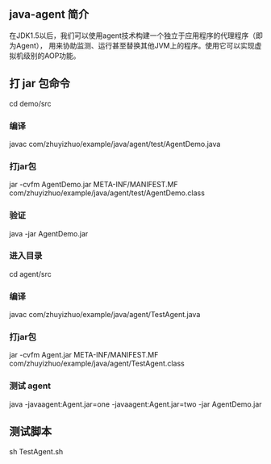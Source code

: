 ## java-agent 简介
在JDK1.5以后，我们可以使用agent技术构建一个独立于应用程序的代理程序（即为Agent），
用来协助监测、运行甚至替换其他JVM上的程序。使用它可以实现虚拟机级别的AOP功能。

## 打 jar 包命令
cd demo/src
### 编译
javac com/zhuyizhuo/example/java/agent/test/AgentDemo.java
### 打jar包
jar -cvfm AgentDemo.jar META-INF/MANIFEST.MF com/zhuyizhuo/example/java/agent/test/AgentDemo.class
### 验证
java -jar AgentDemo.jar

### 进入目录
cd agent/src
### 编译
javac com/zhuyizhuo/example/java/agent/TestAgent.java 
### 打jar包
jar -cvfm Agent.jar META-INF/MANIFEST.MF com/zhuyizhuo/example/java/agent/TestAgent.class

### 测试 agent
java -javaagent:Agent.jar=one -javaagent:Agent.jar=two -jar AgentDemo.jar

## 测试脚本
sh TestAgent.sh